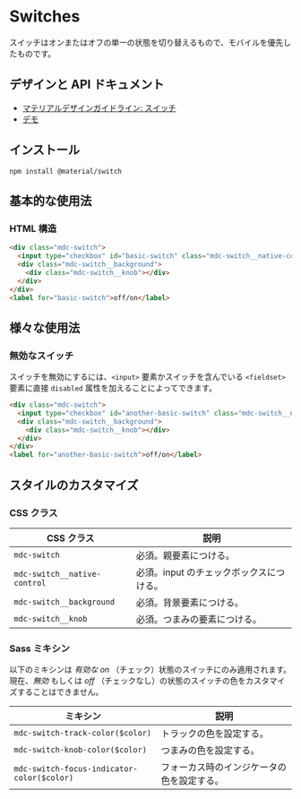 <!--docs:
title: "Switches"
layout: detail
section: components
iconId: switch
path: /catalog/input-controls/switches/
-->

# Switches

<!--<div class="article__asset">
  <a class="article__asset-link"
     href="https://material-components.github.io/material-components-web-catalog/#/component/switch">
    <img src="{{ site.rootpath }}/images/mdc_web_screenshots/switches.png" width="37" alt="Switches screenshot">
  </a>
</div>-->

スイッチはオンまたはオフの単一の状態を切り替えるもので、モバイルを優先したものです。

## デザインと API ドキュメント

<ul class="icon-list">
  <li class="icon-list-item icon-list-item--spec">
    <a href="https://material.io/go/design-switches">マテリアルデザインガイドライン: スイッチ</a>
  </li>
  <li class="icon-list-item icon-list-item--link">
    <a href="https://material-components.github.io/material-components-web-catalog/#/component/switch">デモ</a>
  </li>
</ul>

## インストール

```
npm install @material/switch
```

## 基本的な使用法

### HTML 構造

```html
<div class="mdc-switch">
  <input type="checkbox" id="basic-switch" class="mdc-switch__native-control" role="switch">
  <div class="mdc-switch__background">
    <div class="mdc-switch__knob"></div>
  </div>
</div>
<label for="basic-switch">off/on</label>
```
## 様々な使用法

### 無効なスイッチ

スイッチを無効にするには、`<input>` 要素かスイッチを含んでいる `<fieldset>` 要素に直接 `disabled` 属性を加えることによってできます。

```html
<div class="mdc-switch">
  <input type="checkbox" id="another-basic-switch" class="mdc-switch__native-control" role="switch" disabled>
  <div class="mdc-switch__background">
    <div class="mdc-switch__knob"></div>
  </div>
</div>
<label for="another-basic-switch">off/on</label>
```

## スタイルのカスタマイズ

### CSS クラス

CSS クラス | 説明
--- | ---
`mdc-switch` | 必須。親要素につける。
`mdc-switch__native-control` | 必須。input のチェックボックスにつける。
`mdc-switch__background` | 必須。背景要素につける。
`mdc-switch__knob` | 必須。つまみの要素につける。

### Sass ミキシン

以下のミキシンは <em>有効な</em>  _on_ （チェック）状態のスイッチにのみ適用されます。現在、<em>無効</em> もしくは _off_ （チェックなし）の状態のスイッチの色をカスタマイズすることはできません。

ミキシン | 説明
--- | ---
`mdc-switch-track-color($color)` | トラックの色を設定する。
`mdc-switch-knob-color($color)` | つまみの色を設定する。
`mdc-switch-focus-indicator-color($color)` | フォーカス時のインジケータの色を設定する。
